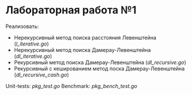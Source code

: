 # Лабораторная работа №1

Реализовать:
- Нерекурсивный метод поиска расстояния Левенштейна (*l_iterative.go*)
- Нерекурсивный метод поиска Дамерау-Левенштейна (*dl_iterative.go*)
- Рекурсивный метод поиска Дамерау-Левенштейна (*dl_recursive.go*)
- Рекурсивный с кешированием метод поска Дамерау-Левенштейна (*dl_recursive_cash.go*)

Unit-tests: *pkg_test.go*
Benchmark: *pkg_bench_test.go*